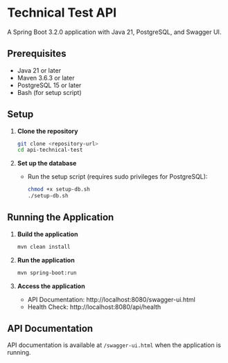 # Technical Test API

A Spring Boot 3.2.0 application with Java 21, PostgreSQL, and Swagger UI.

## Prerequisites

- Java 21 or later
- Maven 3.6.3 or later
- PostgreSQL 15 or later
- Bash (for setup script)

## Setup

1. **Clone the repository**
   ```bash
   git clone <repository-url>
   cd api-technical-test
   ```

2. **Set up the database**
   - Run the setup script (requires sudo privileges for PostgreSQL):
     ```bash
     chmod +x setup-db.sh
     ./setup-db.sh
     ```

## Running the Application

1. **Build the application**
   ```bash
   mvn clean install
   ```

2. **Run the application**
   ```bash
   mvn spring-boot:run
   ```

3. **Access the application**
   - API Documentation: http://localhost:8080/swagger-ui.html
   - Health Check: http://localhost:8080/api/health

## API Documentation

API documentation is available at `/swagger-ui.html` when the application is running.
